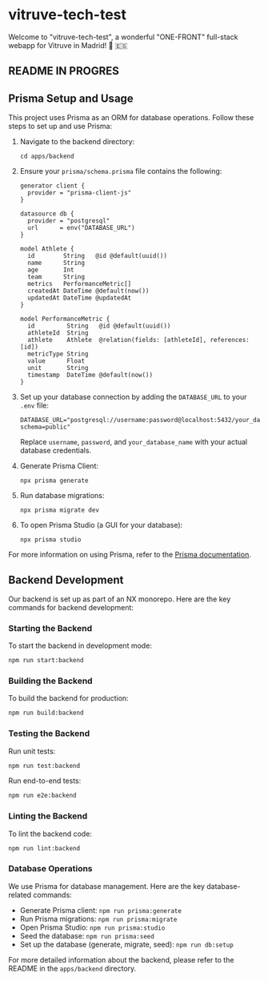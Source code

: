 # vitruve-tech-test
Welcome to "vitruve-tech-test", a wonderful "ONE-FRONT" full-stack webapp for Vitruve in Madrid! 💃 🇪🇸

## README IN PROGRES

## Prisma Setup and Usage

This project uses Prisma as an ORM for database operations. Follow these steps to set up and use Prisma:

1. Navigate to the backend directory:
   ```
   cd apps/backend
   ```

2. Ensure your `prisma/schema.prisma` file contains the following:
   ```prisma
   generator client {
     provider = "prisma-client-js"
   }

   datasource db {
     provider = "postgresql"
     url      = env("DATABASE_URL")
   }

   model Athlete {
     id        String   @id @default(uuid())
     name      String
     age       Int
     team      String
     metrics   PerformanceMetric[]
     createdAt DateTime @default(now())
     updatedAt DateTime @updatedAt
   }

   model PerformanceMetric {
     id         String   @id @default(uuid())
     athleteId  String
     athlete    Athlete  @relation(fields: [athleteId], references: [id])
     metricType String
     value      Float
     unit       String
     timestamp  DateTime @default(now())
   }
   ```

3. Set up your database connection by adding the `DATABASE_URL` to your `.env` file:
   ```
   DATABASE_URL="postgresql://username:password@localhost:5432/your_database_name?schema=public"
   ```
   Replace `username`, `password`, and `your_database_name` with your actual database credentials.

4. Generate Prisma Client:
   ```
   npx prisma generate
   ```

5. Run database migrations:
   ```
   npx prisma migrate dev
   ```

6. To open Prisma Studio (a GUI for your database):
   ```
   npx prisma studio
   ```

For more information on using Prisma, refer to the [Prisma documentation](https://www.prisma.io/docs/).

## Backend Development

Our backend is set up as part of an NX monorepo. Here are the key commands for backend development:

### Starting the Backend

To start the backend in development mode:

```bash
npm run start:backend
```

### Building the Backend

To build the backend for production:

```bash
npm run build:backend
```

### Testing the Backend

Run unit tests:

```bash
npm run test:backend
```

Run end-to-end tests:

```bash
npm run e2e:backend
```

### Linting the Backend

To lint the backend code:

```bash
npm run lint:backend
```

### Database Operations

We use Prisma for database management. Here are the key database-related commands:

- Generate Prisma client: `npm run prisma:generate`
- Run Prisma migrations: `npm run prisma:migrate`
- Open Prisma Studio: `npm run prisma:studio`
- Seed the database: `npm run prisma:seed`
- Set up the database (generate, migrate, seed): `npm run db:setup`

For more detailed information about the backend, please refer to the README in the `apps/backend` directory.
